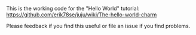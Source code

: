 This is the working code for the "Hello World" tutorial: https://github.com/erik78se/juju/wiki/The-hello-world-charm

Please feedback if you find this useful or file an issue if you find problems.
